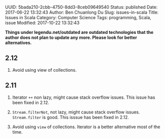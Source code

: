 UUID: 5bada210-2cbb-4750-8dd3-8ceb09649540
Status: published
Date: 2017-06-22 13:32:43
Author: Ben Chuanlong Du
Slug: issues-in-scala
Title: Issues in Scala
Category: Computer Science
Tags: programming, Scala, issue
Modified: 2017-10-22 13:32:43

**Things under legendu.net/outdated are outdated technologies that the author does not plan to update any more. Please look for better alternatives.**

## 2.12

1. Avoid using view of collections.

## 2.11

1. Iterator `++` non lazy, might cause stack overflow issues. 
This issue has been fixed in 2.12.

2. `Stream.filterNot`, not lazy, might cause stack overflow issues. 
`Stream.filter` is good.
This isssue has been fixed in 2.12.

3. Avoid using `view` of collections. 
Iterator is a better alternative most of the time.


